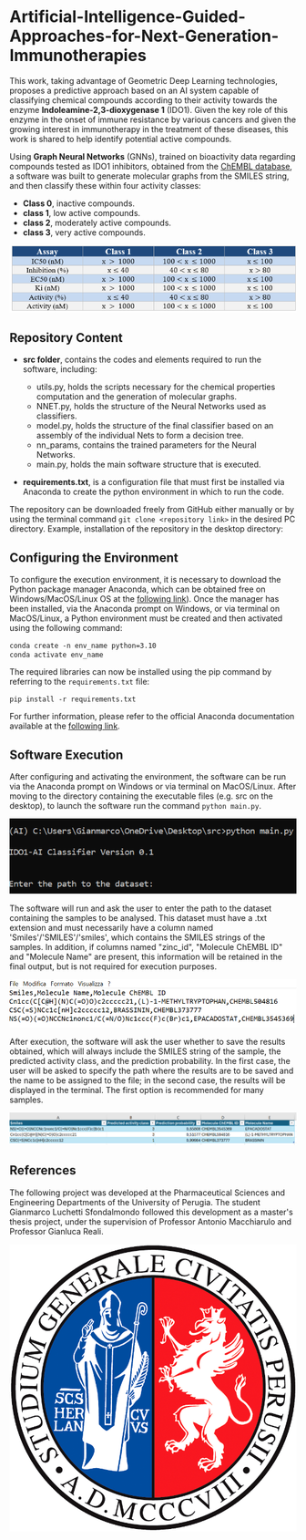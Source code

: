 # Artificial-Intelligence-Guided-Approaches-for-Next-Generation-Immunotherapies
This work, taking advantage of Geometric Deep Learning technologies, proposes a predictive approach based on an AI system capable of classifying chemical compounds according to their activity towards the enzyme **Indoleamine-2,3-dioxygenase 1** (IDO1). Given the key role of this enzyme in the onset of immune resistance by various cancers and given the growing interest in immunotherapy in the treatment of these diseases, this work is shared to help identify potential active compounds. 

Using **Graph Neural Networks** (GNNs), trained on bioactivity data regarding compounds tested as IDO1 inhibitors, obtained from the [ChEMBL database](https://www.ebi.ac.uk/chembl/), a software was built to generate molecular graphs from the SMILES string, and then classify these within four activity classes: 
*	**Class 0**, inactive compounds. 
*	**class 1**, low active compounds. 
*	**class 2**, moderately active compounds. 
*	**class 3**, very active compounds.
  
![Criteria for assigning activity classes.](https://github.com/GianmarcoLuchetti/IDO1-AI-Classifier/blob/main/img/label.png)

## Repository Content
* **src folder**, contains the codes and elements required to run the software, including:
  -	utils.py, holds the scripts necessary for the chemical properties computation and the generation of molecular graphs.
  -	 NNET.py, holds the structure of the Neural Networks used as classifiers.
  -	 model.py, holds the structure of the final classifier based on an assembly of the individual Nets to form a decision tree.
  -	 nn_params, contains the trained parameters for the Neural Networks.
  -	 main.py, holds the main software structure that is executed.

* **requirements.txt**, is a configuration file that must first be installed via Anaconda to create the python environment in which to run the code.

The repository can be downloaded freely from GitHub either manually or by using the terminal command `git clone <repository link>` in the desired PC directory. Example, installation of the repository in the desktop directory:


## Configuring the Environment
To configure the execution environment, it is necessary to download the Python package manager Anaconda, which can be obtained free on Windows/MacOS/Linux OS at the [following link](https://www.anaconda.com/download)). Once the manager has been installed, via the Anaconda prompt on Windows, or via terminal on MacOS/Linux, a Python environment must be created and then activated using the following command:
```
conda create -n env_name python=3.10
conda activate env_name
```

The required libraries can now be installed using the pip command by referring to the `requirements.txt` file:
```
pip install -r requirements.txt
```

For further information, please refer to the official Anaconda documentation available at the [following link](https://conda.io/projects/conda/en/latest/user-guide/tasks/manage-environments.html#activating-an-environment).


## Software Execution
After configuring and activating the environment, the software can be run via the Anaconda prompt on Windows or via terminal on MacOS/Linux. After moving to the directory containing the executable files (e.g. src on the desktop), to launch the software run the command `python main.py`.

![Code to launch the software.](https://github.com/GianmarcoLuchetti/IDO1-AI-Classifier/blob/main/img/run.png)

The software will run and ask the user to enter the path to the dataset containing the samples to be analysed. This dataset must have a .txt extension and must necessarily have a column named 'Smiles'/'SMILES'/'smiles', which contains the SMILES strings of the samples. In addition, if columns named "zinc_id", "Molecule ChEMBL ID" and "Molecule Name" are present, this information will be retained in the final output, but is not required for execution purposes.

![Example of .txt dataset for analysis.](https://github.com/GianmarcoLuchetti/IDO1-AI-Classifier/blob/main/img/data.png)

After execution, the software will ask the user whether to save the results obtained, which will always include the SMILES string of the sample, the predicted activity class, and the prediction probability. In the first case, the user will be asked to specify the path where the results are to be saved and the name to be assigned to the file; in the second case, the results will be displayed in the terminal. The first option is recommended for many samples.

![Example of results obtained from the previous dataset.](https://github.com/GianmarcoLuchetti/IDO1-AI-Classifier/blob/main/img/res.png)

## References
The following project was developed at the Pharmaceutical Sciences and Engineering Departments of the University of Perugia. The student Gianmarco Luchetti Sfondalmondo followed this development as a master's thesis project, under the supervision of Professor Antonio Macchiarulo and Professor Gianluca Reali.

![University of Perugia logo.](https://github.com/GianmarcoLuchetti/IDO1-AI-Classifier/blob/main/img/unipg.png)
